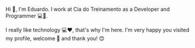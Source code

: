 Hi 👋, I'm Eduardo. I work at Cia do Treinamento as a Developer and Programmer 💻📱.

I really like technology 💻❤️, that's why I'm here. I'm very happy you visited my profile, welcome 🤝 and thank you! 😊

<!--
**eduardotks/eduardotks** is a ✨ _special_ ✨ repository because its `README.md` (this file) appears on your GitHub profile.

Here are some ideas to get you started:

- 🔭 I’m currently working on ...
- 🌱 I’m currently learning ...
- 👯 I’m looking to collaborate on ...
- 🤔 I’m looking for help with ...
- 💬 Ask me about ...
- 📫 How to reach me: ...
- 😄 Pronouns: ...
- ⚡ Fun fact: ...
-->
